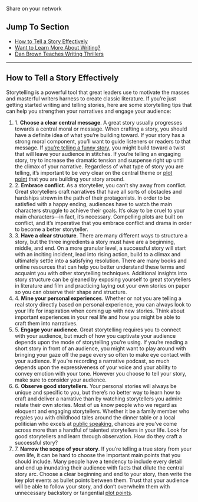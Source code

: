   
Share on your network

## Jump To Section

- [How to Tell a Story Effectively](https://www.masterclass.com/articles/how-to-tell-a-story-effectively#6pLm7gWDcGv7iQ7Ab3NGRY)
- [Want to Learn More About Writing?](https://www.masterclass.com/articles/how-to-tell-a-story-effectively#LHhb5wuEm9XlMeS1RUPYJ)
- [Dan Brown Teaches Writing Thrillers](https://www.masterclass.com/classes/dan-brown-teaches-writing-thrillers)

---

## How to Tell a Story Effectively

Storytelling is a powerful tool that great leaders use to motivate the masses and masterful writers harness to create classic literature. If you’re just getting started writing and telling stories, here are some storytelling tips that can help you strengthen your narratives and engage your audience:

1. 1. **Choose a clear central message**. A great story usually progresses towards a central moral or message. When crafting a story, you should have a definite idea of what you’re building toward. If your story has a strong moral component, you’ll want to guide listeners or readers to that message. If [you’re telling a funny story](https://www.masterclass.com/articles/how-to-tell-a-good-story-with-tips-from-judd-apatow), you might build toward a twist that will leave your audience in stitches. If you’re telling an engaging story, try to increase the dramatic tension and suspense right up until the climax of your narrative. Regardless of what type of story you are telling, it’s important to be very clear on the central theme or [plot point](https://masterclass.com/articles/how-to-write-the-first-plot-point-of-your-story) that you are building your story around.
2. 2. **Embrace conflict**. As a storyteller, you can’t shy away from conflict. Great storytellers craft narratives that have all sorts of obstacles and hardships strewn in the path of their protagonists. In order to be satisfied with a happy ending, audiences have to watch the main characters struggle to achieve their goals. It’s okay to be cruel to your main characters—in fact, it’s necessary. Compelling plots are built on conflict, and it’s imperative that you embrace conflict and drama in order to become a better storyteller.
3. 3. **Have a clear structure**. There are many different ways to structure a story, but the three ingredients a story must have are a beginning, middle, and end. On a more granular level, a successful story will start with an inciting incident, lead into rising action, build to a climax and ultimately settle into a satisfying resolution. There are many books and online resources that can help you better understand these terms and acquaint you with other storytelling techniques. Additional insights into story structure can be gleaned by exposing yourself to great storytellers in literature and film and practicing laying out your own stories on paper so you can observe their shape and structure.
4. 4. **Mine your personal experiences**. Whether or not you are telling a real story directly based on personal experience, you can always look to your life for inspiration when coming up with new stories. Think about important experiences in your real life and how you might be able to craft them into narratives.
5. 5. **Engage your audience**. Great storytelling requires you to connect with your audience, but much of how you captivate your audience depends upon the mode of storytelling you’re using. If you’re reading a short story in front of an audience, you might want to play around with bringing your gaze off the page every so often to make eye contact with your audience. If you’re recording a narrative podcast, so much depends upon the expressiveness of your voice and your ability to convey emotion with your tone. However you choose to tell your story, make sure to consider your audience.
6. 6. **Observe good storytellers**. Your personal stories will always be unique and specific to you, but there’s no better way to learn how to craft and deliver a narrative than by watching storytellers you admire relate their own stories. Most of us know people who we regard as eloquent and engaging storytellers. Whether it be a family member who regales you with childhood tales around the dinner table or a local politician who excels at [public speaking](https://masterclass.com/articles/robin-robertss-tips-for-public-speaking), chances are you’ve come across more than a handful of talented storytellers in your life. Look for good storytellers and learn through observation. How do they craft a successful story?
7. 7. **Narrow the scope of your story**. If you’re telling a true story from your own life, it can be hard to choose the important main points that you should include. Many people have a tendency to include every detail and end up inundating their audience with facts that dilute the central story arc. Choose a clear beginning and end to your story, then write the key plot events as bullet points between them. Trust that your audience will be able to follow your story, and don’t overwhelm them with unnecessary backstory or tangential [plot points](https://masterclass.com/articles/how-to-use-plot-points-to-write-a-compelling-story).
